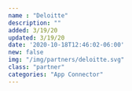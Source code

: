 ```yaml
---
name : "Deloitte"
description: ""
added: 3/19/20
updated: 3/19/20
date: '2020-10-18T12:46:02-06:00'
new: false
img: "/img/partners/deloitte.svg"
class: "partner"
categories: "App Connector"
---
```

